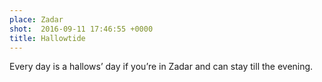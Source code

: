 ```yaml
---
place: Zadar
shot:  2016-09-11 17:46:55 +0000
title: Hallowtide
---
```


Every day is a hallows’ day if you’re in Zadar and can stay till the evening.
